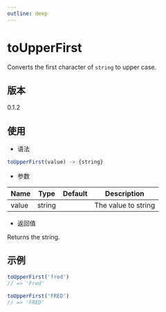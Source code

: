```yaml
---
outline: deep
---
```


# toUpperFirst

Converts the first character of `string` to upper case.

## 版本

0.1.2

## 使用

- 语法

```js
toUpperFirst(value) -> {string}
```

- 参数

| Name     | Type       | Default | Description             |
|----------|------------|---------|-------------------------|
| value    | string     |         | The value to string    |

- 返回值

Returns the string.

## 示例

```js
toUpperFirst('fred')
// => 'Fred'

toUpperFirst('FRED')
// => 'FRED'
```
